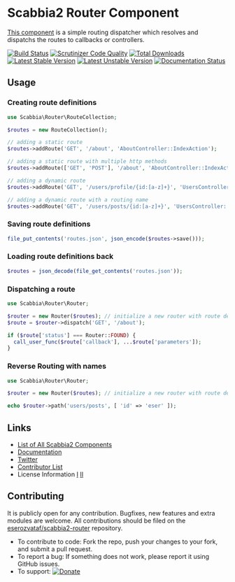 # Scabbia2 Router Component

[This component](https://github.com/eserozvataf/scabbia2-router) is a simple routing dispatcher which resolves and dispatchs the routes to callbacks or controllers.

[![Build Status](https://travis-ci.org/eserozvataf/scabbia2-router.png?branch=master)](https://travis-ci.org/eserozvataf/scabbia2-router)
[![Scrutinizer Code Quality](https://scrutinizer-ci.com/g/eserozvataf/scabbia2-router/badges/quality-score.png?b=master)](https://scrutinizer-ci.com/g/eserozvataf/scabbia2-router/?branch=master)
[![Total Downloads](https://poser.pugx.org/eserozvataf/scabbia2-router/downloads.png)](https://packagist.org/packages/eserozvataf/scabbia2-router)
[![Latest Stable Version](https://poser.pugx.org/eserozvataf/scabbia2-router/v/stable)](https://packagist.org/packages/eserozvataf/scabbia2-router)
[![Latest Unstable Version](https://poser.pugx.org/eserozvataf/scabbia2-router/v/unstable)](https://packagist.org/packages/eserozvataf/scabbia2-router)
[![Documentation Status](https://readthedocs.org/projects/scabbia2-documentation/badge/?version=latest)](https://readthedocs.org/projects/scabbia2-documentation)

## Usage

### Creating route definitions

```php
use Scabbia\Router\RouteCollection;

$routes = new RouteCollection();

// adding a static route
$routes->addRoute('GET', '/about', 'AboutController::IndexAction');

// adding a static route with multiple http methods
$routes->addRoute(['GET', 'POST'], '/about', 'AboutController::IndexAction');

// adding a dynamic route
$routes->addRoute('GET', '/users/profile/{id:[a-z]+}', 'UsersController::ProfileAction');

// adding a dynamic route with a routing name
$routes->addRoute('GET', '/users/posts/{id:[a-z]+}', 'UsersController::PostsAction', 'user/posts');
```

### Saving route definitions

```php
file_put_contents('routes.json', json_encode($routes->save()));
```

### Loading route definitions back

```php
$routes = json_decode(file_get_contents('routes.json'));
```

### Dispatching a route

```php
use Scabbia\Router\Router;

$router = new Router($routes); // initialize a new router with route definitions
$route = $router->dispatch('GET', '/about');

if ($route['status'] === Router::FOUND) {
  call_user_func($route['callback'], ...$route['parameters']);
}
```

### Reverse Routing with names

```php
use Scabbia\Router\Router;

$router = new Router($routes); // initialize a new router with route definitions

echo $router->path('users/posts', [ 'id' => 'eser' ]);
```

## Links
- [List of All Scabbia2 Components](https://github.com/eserozvataf/scabbia2)
- [Documentation](https://readthedocs.org/projects/scabbia2-documentation)
- [Twitter](https://twitter.com/eserozvataf)
- [Contributor List](contributors.md)
- License Information [I](LICENSE-Apache) [II](LICENSE-Flask)


## Contributing
It is publicly open for any contribution. Bugfixes, new features and extra modules are welcome. All contributions should be filed on the [eserozvataf/scabbia2-router](https://github.com/eserozvataf/scabbia2-router) repository.

* To contribute to code: Fork the repo, push your changes to your fork, and submit a pull request.
* To report a bug: If something does not work, please report it using GitHub issues.
* To support: [![Donate](https://img.shields.io/gratipay/eserozvataf.svg)](https://gratipay.com/eserozvataf/)
